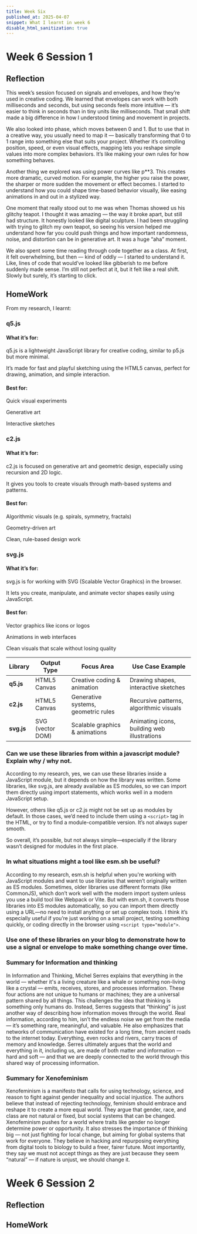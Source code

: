 ```yaml
---
title: Week Six
published_at: 2025-04-07
snippet: What I learnt in week 6
disable_html_sanitization: true
---
```


# Week 6 Session 1

## Reflection

This week’s session focused on signals and envelopes, and how they’re used in creative coding. We learned that envelopes can work with both milliseconds and seconds, but using seconds feels more intuitive — it’s easier to think in seconds than in tiny units like milliseconds. That small shift made a big difference in how I understood timing and movement in projects.

We also looked into phase, which moves between 0 and 1. But to use that in a creative way, you usually need to map it — basically transforming that 0 to 1 range into something else that suits your project. Whether it’s controlling position, speed, or even visual effects, mapping lets you reshape simple values into more complex behaviors. It’s like making your own rules for how something behaves.

Another thing we explored was using power curves like p\*\*3. This creates more dramatic, curved motion. For example, the higher you raise the power, the sharper or more sudden the movement or effect becomes. I started to understand how you could shape time-based behavior visually, like easing animations in and out in a stylized way.

One moment that really stood out to me was when Thomas showed us his glitchy teapot. I thought it was amazing — the way it broke apart, but still had structure. It honestly looked like digital sculpture. I had been struggling with trying to glitch my own teapot, so seeing his version helped me understand how far you could push things and how important randomness, noise, and distortion can be in generative art. It was a huge “aha” moment.

We also spent some time reading through code together as a class. At first, it felt overwhelming, but then — kind of oddly — I started to understand it. Like, lines of code that would’ve looked like gibberish to me before suddenly made sense. I’m still not perfect at it, but it felt like a real shift. Slowly but surely, it’s starting to click.

## HomeWork

From my research, I learnt:

### q5.js

#### What it’s for:

q5.js is a lightweight JavaScript library for creative coding, similar to p5.js but more minimal.

It’s made for fast and playful sketching using the HTML5 canvas, perfect for drawing, animation, and simple interaction.

#### Best for:

Quick visual experiments

Generative art

Interactive sketches

### c2.js

#### What it’s for:

c2.js is focused on generative art and geometric design, especially using recursion and 2D logic.

It gives you tools to create visuals through math-based systems and patterns.

#### Best for:

Algorithmic visuals (e.g. spirals, symmetry, fractals)

Geometry-driven art

Clean, rule-based design work

### svg.js

#### What it’s for:

svg.js is for working with SVG (Scalable Vector Graphics) in the browser.

It lets you create, manipulate, and animate vector shapes easily using JavaScript.

#### Best for:

Vector graphics like icons or logos

Animations in web interfaces

Clean visuals that scale without losing quality

| Library    | Output Type      | Focus Area                          | Use Case Example                            |
| ---------- | ---------------- | ----------------------------------- | ------------------------------------------- |
| **q5.js**  | HTML5 Canvas     | Creative coding & animation         | Drawing shapes, interactive sketches        |
| **c2.js**  | HTML5 Canvas     | Generative systems, geometric rules | Recursive patterns, algorithmic visuals     |
| **svg.js** | SVG (vector DOM) | Scalable graphics & animations      | Animating icons, building web illustrations |

### Can we use these libraries from within a javascript module? Explain why / why not.

According to my research, yes, we can use these libraries inside a JavaScript module, but it depends on how the library was written. Some libraries, like svg.js, are already available as ES modules, so we can import them directly using import statements, which works well in a modern JavaScript setup.

However, others like q5.js or c2.js might not be set up as modules by default. In those cases, we’d need to include them using a `<script>` tag in the HTML, or try to find a module-compatible version. It’s not always super smooth.

So overall, it’s possible, but not always simple—especially if the library wasn’t designed for modules in the first place.

### In what situations might a tool like esm.sh be useful?

According to my research, esm.sh is helpful when you're working with JavaScript modules and want to use libraries that weren’t originally written as ES modules. Sometimes, older libraries use different formats (like CommonJS), which don’t work well with the modern import system unless you use a build tool like Webpack or Vite. But with esm.sh, it converts those libraries into ES modules automatically, so you can import them directly using a URL—no need to install anything or set up complex tools. I think it’s especially useful if you’re just working on a small project, testing something quickly, or coding directly in the browser using `<script type="module">`.

### Use one of these libraries on your blog to demonstrate how to use a signal or envelope to make something change over time.

<!-- <canvas id="signal"></canvas>

<script type="module">
  // Import q5.js from esm.sh CDN
  import * as q5 from "https://esm.sh/q5"

  // Create a new q5 sketch
  new q5((sketch) => {
    let t = 0 // A time variable used to create a smooth oscillation

    // Setup function runs once when the sketch starts
    sketch.setup = () => {
      sketch.createCanvas(600, 400) // Create a canvas that is 600px wide and 400px tall
    }

    // Draw function runs continuously (like a loop)
    sketch.draw = () => {
      sketch.background(220) // Set background color to light grey

      let p = (sketch.sin(t) + 1) / 2 // Generate a smooth signal between 0 and 1

      let radius = sketch.map(p, 0, 1, 50, 150) // Map that signal to a circle radius between 50 and 150

      sketch.fill(255, 100, 150) // Set the fill color of the circle
      sketch.noStroke() // Remove the outline
      sketch.circle(sketch.width / 2, sketch.height / 2, radius) // Draw the circle in the center

      t += 0.05; // Increment time to animate
    }
  })
</script> -->

### Summary for Information and thinking

In Information and Thinking, Michel Serres explains that everything in the world — whether it's a living creature like a whale or something non-living like a crystal — emits, receives, stores, and processes information. These four actions are not unique to humans or machines; they are a universal pattern shared by all things. This challenges the idea that thinking is something only humans do. Instead, Serres suggests that “thinking” is just another way of describing how information moves through the world. Real information, according to him, isn’t the endless noise we get from the media — it’s something rare, meaningful, and valuable. He also emphasizes that networks of communication have existed for a long time, from ancient roads to the internet today. Everything, even rocks and rivers, carry traces of memory and knowledge. Serres ultimately argues that the world and everything in it, including us, are made of both matter and information — hard and soft — and that we are deeply connected to the world through this shared way of processing information.

### Summary for Xenofeminism

Xenofeminism is a manifesto that calls for using technology, science, and reason to fight against gender inequality and social injustice. The authors believe that instead of rejecting technology, feminism should embrace and reshape it to create a more equal world. They argue that gender, race, and class are not natural or fixed, but social systems that can be changed. Xenofeminism pushes for a world where traits like gender no longer determine power or opportunity. It also stresses the importance of thinking big — not just fighting for local change, but aiming for global systems that work for everyone. They believe in hacking and repurposing everything from digital tools to biology to build a freer, fairer future. Most importantly, they say we must not accept things as they are just because they seem “natural” — if nature is unjust, we should change it.

# Week 6 Session 2

## Reflection

## HomeWork
